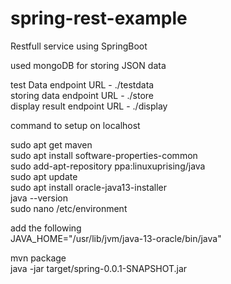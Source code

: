 # spring-rest-example

Restfull service using SpringBoot

used mongoDB for storing JSON data

test Data endpoint URL - ./testdata <br>
storing data endpoint URL - ./store  <br>
display result endpoint URL - ./display <br>

command to setup on localhost 

sudo apt get maven <br>
sudo apt install software-properties-common <br>
sudo add-apt-repository ppa:linuxuprising/java <br>
sudo apt update <br>
sudo apt install oracle-java13-installer <br>
java --version <br>
sudo nano /etc/environment <br>

add the following <br>
JAVA_HOME="/usr/lib/jvm/java-13-oracle/bin/java" <br>

mvn package <br>
java -jar target/spring-0.0.1-SNAPSHOT.jar <br>


